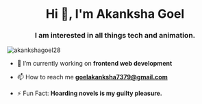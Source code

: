 <h1 align="center">Hi 👋, I'm Akanksha Goel</h1>
<h3 align="center">I am interested in all things tech and animation.</h3>

<p align="left"> <img src="https://komarev.com/ghpvc/?username=akankshagoel28&label=Profile%20views&color=0e75b6&style=flat" alt="akankshagoel28" /> </p>

- 🌱 I’m currently working on **frontend web development**

- 📫 How to reach me **goelakanksha7379@gmail.com**

- ⚡ Fun Fact: **Hoarding novels is my guilty pleasure.**

<!---
akankshagoel28/akankshagoel28 is a ✨ special ✨ repository because its `README.md` (this file) appears on your GitHub profile.
You can click the Preview link to take a look at your changes.
--->

